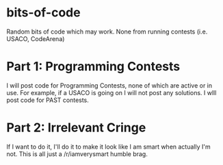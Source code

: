 # bits-of-code
Random bits of code which may work. None from running contests (i.e. USACO, CodeArena)
# Part 1: Programming Contests
I will post code for Programming Contests, none of which are active or in use. For example, if a USACO is going on I will not post any solutions.
I wlll post code for PAST contests.
# Part 2: Irrelevant Cringe
If I want to do it, I'll do it to make it look like I am smart when actually I'm not.
This is all just a /r/iamverysmart humble brag.
